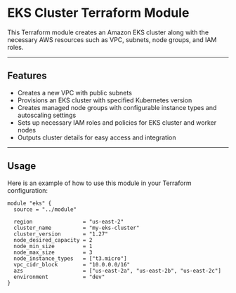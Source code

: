 # EKS Cluster Terraform Module

This Terraform module creates an Amazon EKS cluster along with the necessary AWS resources such as VPC, subnets, node groups, and IAM roles.

---

## Features

- Creates a new VPC with public subnets
- Provisions an EKS cluster with specified Kubernetes version
- Creates managed node groups with configurable instance types and autoscaling settings
- Sets up necessary IAM roles and policies for EKS cluster and worker nodes
- Outputs cluster details for easy access and integration

---

## Usage

Here is an example of how to use this module in your Terraform configuration:

```hcl
module "eks" {
  source = "../module"

  region                = "us-east-2"
  cluster_name          = "my-eks-cluster"
  cluster_version       = "1.27"
  node_desired_capacity = 2
  node_min_size         = 1
  node_max_size         = 3
  node_instance_types   = ["t3.micro"]
  vpc_cidr_block        = "10.0.0.0/16"
  azs                   = ["us-east-2a", "us-east-2b", "us-east-2c"]
  environment           = "dev"
}
